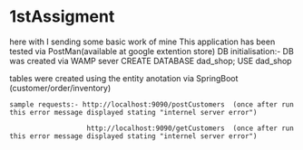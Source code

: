 # 1stAssigment
here with I sending some basic work of mine
This application has been tested via PostMan(available at google extention store)
DB initialisation:- DB was created via WAMP sever
   CREATE DATABASE dad_shop;
   USE dad_shop
   
   tables were created using the entity anotation via SpringBoot
    (customer/order/inventory)
    
    sample requests:- http://localhost:9090/postCustomers  (once after run this error message displayed stating "internel server error")
  
                       http://localhost:9090/getCustomers  (once after run this error message displayed stating "internel server error")
                       
                       
                       
                       
   
